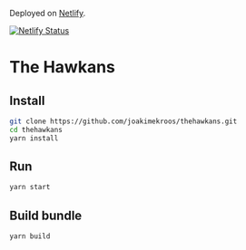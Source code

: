 Deployed on [Netlify](https://www.netlify.com/).

[![Netlify Status](https://api.netlify.com/api/v1/badges/fe5b9e03-1adf-40a4-b323-bebf2eecf3f6/deploy-status)](https://app.netlify.com/sites/thehawkans/deploys)

# The Hawkans

## Install

```sh
git clone https://github.com/joakimekroos/thehawkans.git
cd thehawkans
yarn install
```

## Run

```sh
yarn start
```

## Build bundle

```sh
yarn build
```

